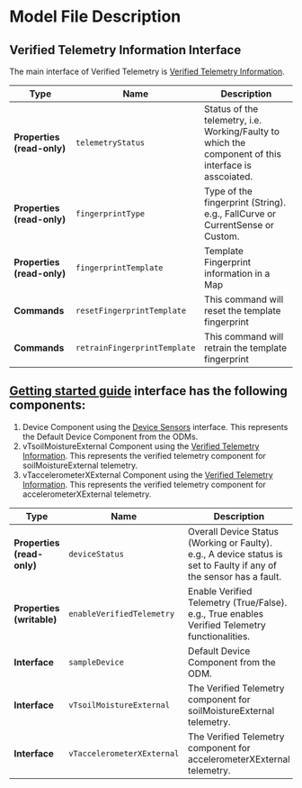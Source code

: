 # Model File Description
## Verified Telemetry Information Interface
The main interface of Verified Telemetry is [Verified Telemetry Information](./vTInfo.json).

| Type | Name | Description |
|---|---|---|
| **Properties (read-only)** | `telemetryStatus` | Status of the telemetry, i.e. Working/Faulty to which the component of this interface is asscoiated. |
| **Properties (read-only)** | `fingerprintType` | Type of the fingerprint (String). e.g., FallCurve or CurrentSense or Custom. |
| **Properties (read-only)** | `fingerprintTemplate` | Template Fingerprint information in a Map |
| **Commands** | `resetFingerprintTemplate` | This command will reset the template fingerprint |
| **Commands** | `retrainFingerprintTemplate` | This command will retrain the template fingerprint |

## [Getting started guide](./sample/gsg.json) interface has the following components:
1. Device Component using the [Device Sensors](./sample/device.json) interface. This represents the Default Device Component from the ODMs.
1. vTsoilMoistureExternal Component using the [Verified Telemetry Information](./vTInfo.json). This represents the verified telemetry component for soilMoistureExternal telemetry.
1. vTaccelerometerXExternal Component using the [Verified Telemetry Information](./vTInfo.json). This represents the verified telemetry component for accelerometerXExternal telemetry.


| Type | Name | Description |
|---|---|---|
| **Properties (read-only)** | `deviceStatus` | Overall Device Status (Working or Faulty). e.g., A device status is set to Faulty if any of the sensor has a fault. |
| **Properties (writable)** | `enableVerifiedTelemetry` | Enable Verified Telemetry (True/False). e.g., True enables Verified Telemetry functionalities. |
| **Interface** | `sampleDevice` | Default Device Component from the ODM. |
| **Interface** | `vTsoilMoistureExternal` |  The Verified Telemetry component for soilMoistureExternal telemetry. |
| **Interface** | `vTaccelerometerXExternal` | The Verified Telemetry component for accelerometerXExternal telemetry. |